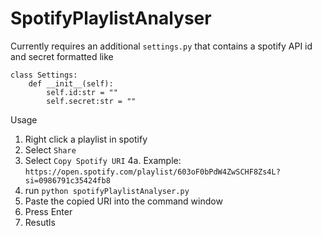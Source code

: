 # SpotifyPlaylistAnalyser

Currently requires an additional ``settings.py`` that contains a spotify API id and secret formatted like

```
class Settings:
	def __init__(self):
		self.id:str = ""
		self.secret:str = ""
```


Usage
1. Right click a playlist in spotify
2. Select ``Share``
3. Select ``Copy Spotify URI``
4a. Example: ``https://open.spotify.com/playlist/603oF0bPdW4ZwSCHF8Zs4L?si=0986791c35424fb8``
5. run ``python spotifyPlaylistAnalyser.py``
6. Paste the copied URI into the command window
7. Press Enter
8. Resutls
